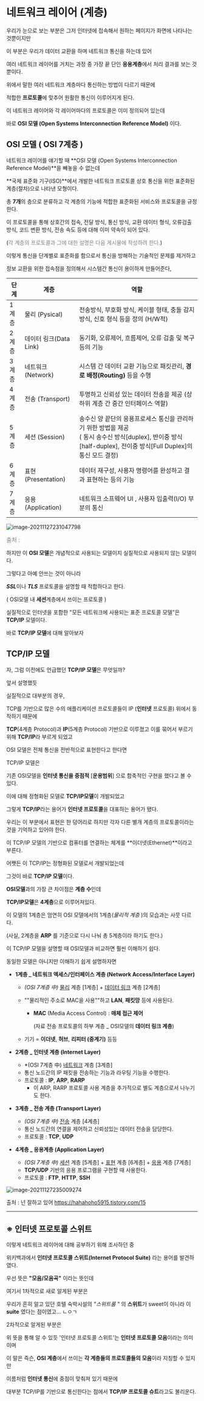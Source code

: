 # 네트워크 레이어 (계층)

우리가 눈으로 보는 부분은 그저 인터넷에 접속해서 원하는 페이지가 화면에 나타나는 것뿐이지만

이 부분은 우리가 데이터 교환을 하며 네트워크 통신을 하는데 있어

여러 네트워크 레이어를 거치는 과정 중 가장 끝 단인 **응용계층**에서 처리 결과를 보는 것 뿐이다.

위에서 말한 여러 네트워크 계층마다 통신하는 방법이 다르기 때문에

적합한 **프로토콜**에 맞추어 원활한 통신이 이루어지게 된다.



이 네트워크 레이어와 각 레이어마다의 프로토콜은 이미 정의되어 있는데

바로 **OSI 모델 (Open Systems Interconnection Reference Model)** 이다.



## OSI 모델 ( OSI 7계층 )

네트워크 레이어를 얘기할 때 **OSI 모델 (Open Systems Interconnection Reference Model)**을 빼놓을 수 없는데

**국제 표준화 기구(ISO)**에서 개발한 네트워크 프로토콜 상호 통신을 위한 표준화된 계층(절차)으로 나타낸 모형이다.

총 **7개**의 층으로 분류하고 각 계층의 기능에 적합한 표준화된 서비스와 프로토콜을 규정한다.

이 프로토콜을 통해 상호간의 접속, 전달 방식, 통신 방식, 교환 데이터 형식, 오류검출 방식, 코드 변환 방식, 전송 속도 등에 대해 이미 약속이 되어 있다.

(<span style="color:grey">각 계층의 프로토콜과 그에 대한 설명은 다음 게시물에 작성하려 한다.</span>)



이렇게 통신을 단계별로 표준화를 함으로서 통신을 방해하는 기술적인 문제를 제거하고

정보 교환을 위한 접속점을 정의해서 시스템간 통신이 용이하게 만들어준다,


| 단계  | 계층    | 역할 |
| ----- | ------- | ---- |
| 1계층 | 물리 (Pysical) | 전송방식, 부호화 방식, 케이블 형태, 충돌 감지 방식, 신호 형식 등을 정의 (H/W적) |
| 2계층 | 데이터 링크(Data Link) | 동기화, 오류제어, 흐름제어, 오류 검출 및 복구 등의 기능 |
| 3계층 | 네트워크 (Network) | 시스템 간 데이터 교환 기능으로 패킷관리, **경로 배정(Routing)** 등을 수행 |
| 4계층 | 전송 (Transport) | 투명하고 신뢰성 있는 데이터 전송을 제공 (상하위 계층 간 중간 인터페이스 역할) |
| 5계층 | 세션 (Session) | 송수신 양 끝단의 응용프로세스 통신을 관리하기 위한 방법을 제공 </br>( 동시 송수신 방식[duplex], 반이중 방식[half-duplex], 전이중 방식[Full Duplex]의 통신 모드 결정) |
| 6계층 | 표현 (Presentation) | 데이터 재구성, 사용자 명령어를 완성하고 결과 표현하는 등의 기능 |
| 7계층 | 응용 (Application) | 네트워크 소프웨어 UI , 사용자 입출력(I/O) 부분의 통신 |

![image-20211127231047798](md-images/image-20211127231047798.png)

<span style="color:grey; font-size:15px"> 출처 : 

[오늘도 MadPlay]: https://madplay.github.io/post/network-osi-7-layer	"OSI 7계층 (OSI 7 Layer)"

</span>



하지만 이 **OSI 모델**은 개념적으로 사용되는 모델이지 실질적으로 사용되지 않는 모델이다.

그렇다고 아예 안쓰는 것이 아니라

***SSL***이나 ***TLS*** 프로토콜을 설명할 때 적합하다고 한다.

( OSI모델 내 **세션**계층에서 쓰이는 프로토콜 )

실질적으로 인터넷을 포함한 "모든 네트워크에 사용되는 표준 프로토콜 모델"은 **TCP/IP** 모델이다. 

바로 **TCP/IP 모델**에 대해 알아보자



## TCP/IP 모델

자, 그럼 이전에도 언급했던 **TCP/IP 모델**은 무엇일까?

앞서 설명했듯

실질적으로 대부분의 경우,

TCP를 기반으로 많은 수의 애플리케이션 프로토콜들이  IP (**인터넷** 프로토콜) 위에서 동작하기 때문에  

**TCP**(4계층 Protocol)과 **IP**(5계층 Protocol) 기반으로 이루졌고 이를 묶어서 부르기 위해 **TCP/IP**라 부르게 되었고 



OSI 모델은 전체 통신을 전반적으로 표현한다고 한다면

TCP/IP 모델은 

기존 OSI모델을 **인터넷 통신을 중점적** [**운용범위**] 으로 함축적인 구현을 했다고 볼 수 있다.



이에 대해 정형화된 모델로 **TCP/IP모델**이 개발되었고

그렇게 **TCP/IP**라는 용어가 **인터넷 프로토콜**을 대표하는 용어가 됐다.

우리는 이 부분에서 표현은 한 덩어리로 하지만 각자 다른 별개 계층의 프로토콜이라는 것을 기억하고 있어야 한다.

이 TCP/IP 모델의 기반으로 컴퓨터를 연결하는 체계를 **이더넷(Ethernet)**이라고 부른다.



어쨋든 이 TCP/IP는 정형화된 모델로서 개발되었는데

그것이 바로 **TCP/IP 모델**이다.



**OSI모델**과의 가장 큰 차이점은 **계층 수**인데

**TCP/IP모델**은 **4계층**으로 이루어져있다. 

이 모델의 1계층은 엄연히 OSI 모델에서의 1계층(*물리적 계층* )의 모습과는 사뭇 다르다.

(사실, 2계층을 **ARP** 를 기준으로 다시 나눠 총 5계층이라 하기도 한다.)

이 TCP/IP 모델을 설명할 때 OSI모델과 비교하면 훨씬 이해하기 쉽다.



동일한 모델은 아니지만 이해하기 쉽게 설명하자면

- **1계층 _ 네트워크 엑세스/인터페이스 계층 (Network Access/Interface Layer)**
  - *(OSI 7계층 中)* <u>물리</u> 계층 [1계층] + <u>데이터 링크</u> 계층 [2계층] 
  
  - ""물리적인 주소로 MAC을 사용""하고 **LAN**, **패킷망** 등에 사용된다.
  
    - **MAC** (Media Access Control) : **매체 접근 제어** 
  
      (자료 전송 프로토콜의 하부 계층 _ OSI모델의 **데이터 링크 계층**)
  
  - 기기 = **이더넷**, **허브**, **리피터 (중계기)** 등등



- **2계층 _ 인터넷 계층 (Internet Layer)**
  - *(OSI 7계층 中) <u>네트워크</u> 계층 [3계층]
  - 통신 노드간의 IP 패킷을 전송하는 기능과 라우팅 기능을 수행한다.
  - 프로토콜 : **IP**, **ARP**, **RARP**
    - 이 ARP, RARP 프로토콜 사용 계층을 추가적으로 별도 계층으로서 나누기도 한다. 



- **3계층 _ 전송 계층 (Transport Layer)**
  - *(OSI 7계층 中)* <u>전송</u> 계층 [4계층]
  - 통신 노드간의 연결을 제어하고 신뢰성있는 데이터 전송을 담당한다.
  - 프로토콜 :  **TCP**, **UDP**



- **4계층 _ 응용계층 (Application Layer)**

  - *(OSI 7계층 中)*  <u>세션</u> 계층 [5계층] + <u>표현</u> 계층 [6계층] + <u>응용</u> 계층 [7계층]
  - **TCP/UDP** 기반의 응용 프로그램을 구현할 때 사용한다.
  - 프로토콜 : **FTP**, **HTTP**, **SSH**

  

![image-20211127235009274](md-images/image-20211127235009274.png)

출처 : 넌 잘하고 있어 https://hahahoho5915.tistory.com/15





---



## ※ 인터넷 프로토콜 스위트

이렇게 네트워크 레이어에 대해 공부하기 위해 조사하던 중

위키백과에서 **인터넷 프로토콜 스위트(Internet Protocol Suite)** 라는 용어를 발견하였다.

우선 뜻은 **"모음/모음곡"** 이라는 뜻인데

여기서 1차적으로 새로 알게된 부분은 

우리가 흔히 알고 있던 호텔 숙박시설의 *"스위트룸 "* 의 **스위트**가 sweet이 아니라 이 **suite** 였다는 점이였고... ㄴㅇㄱ

2차적으로 알게된 부분은

위 뜻을 통해 알 수 있듯 '인터넷 프로토콜 스위트'는 **인터넷 프로토콜 모음**이라는 의미이며

이 말은 즉슨, **OSI 계층**에서 쓰이는 **각 계층들의 프로토콜들의 모음**이라 지칭할 수 있지만

이름처럼 **인터넷 통신**에 중점이 맞춰져 있기 때문에

 대부분 TCP/IP를 기반으로 통신한다는 점에서  **TCP/IP 프로토콜 슈트**라고도 불리운다.